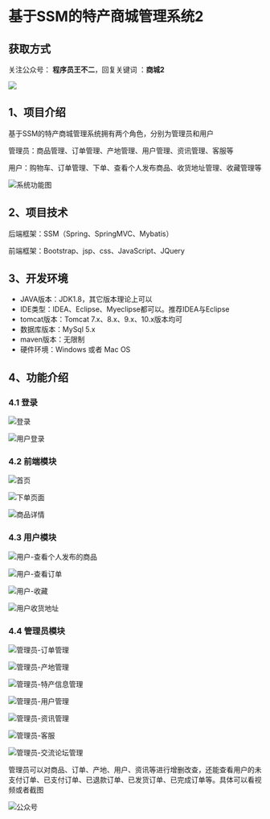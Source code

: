 # 基于SSM的特产商城管理系统2

## 获取方式

关注公众号： **程序员王不二**，回复关键词  ：**商城2**

 ![](https://www.codeshop.fun/Typora-Images/202205281253739.png)


## 1、项目介绍

基于SSM的特产商城管理系统拥有两个角色，分别为管理员和用户

管理员：商品管理、订单管理、产地管理、用户管理、资讯管理、客服等

用户：购物车、订单管理、下单、查看个人发布商品、收货地址管理、收藏管理等

![系统功能图](https://www.codeshop.fun/Typora-Images/202206152101178.jpg)


## 2、项目技术

后端框架：SSM（Spring、SpringMVC、Mybatis）

前端框架：Bootstrap、jsp、css、JavaScript、JQuery

## 3、开发环境

- JAVA版本：JDK1.8，其它版本理论上可以
- IDE类型：IDEA、Eclipse、Myeclipse都可以。推荐IDEA与Eclipse
- tomcat版本：Tomcat 7.x、8.x、9.x、10.x版本均可
- 数据库版本：MySql 5.x
- maven版本：无限制
- 硬件环境：Windows 或者 Mac OS


## 4、功能介绍

### 4.1 登录

![登录](https://www.codeshop.fun/Typora-Images/202206152101415.jpg)

![用户登录](https://www.codeshop.fun/Typora-Images/202206152101220.png)

### 4.2 前端模块

![首页](https://www.codeshop.fun/Typora-Images/202206152106672.jpg)

![下单页面](https://www.codeshop.fun/Typora-Images/202206152107147.jpg)

![商品详情](https://www.codeshop.fun/Typora-Images/202206152107527.jpg)

### 4.3 用户模块

![用户-查看个人发布的商品](https://www.codeshop.fun/Typora-Images/202206152107929.jpg)

![用户-查看订单](https://www.codeshop.fun/Typora-Images/202206152107285.jpg)

![用户-收藏](https://www.codeshop.fun/Typora-Images/202206152107861.jpg)

![用户收货地址](https://www.codeshop.fun/Typora-Images/202206152107382.jpg)

### 4.4 管理员模块

![管理员-订单管理](https://www.codeshop.fun/Typora-Images/202206152108608.jpg)

![管理员-产地管理](https://www.codeshop.fun/Typora-Images/202206152108465.jpg)

![管理员-特产信息管理](https://www.codeshop.fun/Typora-Images/202206152108729.jpg)

![管理员-用户管理](https://www.codeshop.fun/Typora-Images/202206152108149.jpg)

![管理员-资讯管理](https://www.codeshop.fun/Typora-Images/202206152108433.jpg)

![管理员-客服](https://www.codeshop.fun/Typora-Images/202206152108817.jpg)

![管理员-交流论坛管理](https://www.codeshop.fun/Typora-Images/202206152108179.jpg)

管理员可以对商品、订单、产地、用户、资讯等进行增删改查，还能查看用户的未支付订单、已支付订单、已退款订单、已发货订单、已完成订单等。具体可以看视频或者截图





![公众号](https://project-images-1256969109.cos.ap-chongqing.myqcloud.com/Typora-Images/202205281253739.png)

